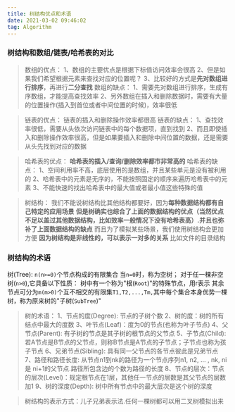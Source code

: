 ```yaml
---
title: 树结构优点和术语
date: 2021-03-02 09:46:02
tag: Algorithm
---
```


### 树结构和数组/链表/哈希表的对比
>数组的优点：
1、数组的主要优点是根据下标值访问效率会很高
2、但是如果我们希望根据元素来查找对应的位置呢？
3、比较好的方式是**先对数组进行排序**，再进行**二分查找**
>数组的缺点：
1、需要先对数组进行排序，生成有序数组，才能提高查找效率
2、另外数组在插入和删除数据时，需要有大量的位置操作(插入到首位或者中间位置的时候)，效率很低

>链表的优点：
链表的插入和删除操作效率都很高
>链表的缺点：
1、查找效率很低，需要从头依次访问链表中的每个数据项，直到找到
2、而且即使插入和删除操作效率很高，但是如果要插入和删除中间位置的数据，还是需要从头先找到对应的数据

>哈希表的优点：
**哈希表的插入/查询/删除效率都市非常高的**
>哈希表的缺点：
1、空间利用率不高，底层使用的是数组，并且某些单元是没有被利用的
2、哈希表中的元素是无序的，不能按照固定的顺序来遍历哈希表中的元素
3、不能快速的找出哈希表中的最大值或者最小值这些特殊的值

>树结构：
我们不能说树结构比其他结构都要好，因为**每种数据结构都有自己特定的应用场景**
**但是树确实也综合了上面的数据结构的优点（当然优点不足以盖过其他数据结构，比如效率一般情况下没有哈希表高）.并且也弥补了上面数据结构的缺点**
而且为了模拟某些场景，我们使用树结构会更加方便
**因为树结构是非线性的，可以表示一对多的关系**
比如文件的目录结构

### 树结构的术语
树(Tree): `n(n>=0)`个节点构成的有限集合
    当`n=0`时，称为空树；
对于任一棵非空树(`n>0`),它具备以下性质：
    树中有一个称为"根(`Root`)"的特殊节点，用r表示
    其余节点可分为`m(m>0)`个互不相交的有限集`T1,T2,...,Tm,`其中每个集合本身优势一棵树，称为原来树的"子树(`SubTree`)"
>树的术语：
1、节点的度(Degree): 节点的子树个数
2、树的度：树的所有结点中最大的度数
3、叶节点(Leaf)：度为0的节点(也称为叶子节点)
4、父节点(Parent): 有子树的节点是其子树的根节点的父节点
5、子节点(Child): 若A节点是B节点的父节点，则称B节点是A节点的子节点；子节点也称为孩子节点
6、兄弟节点(Sibling): 具有同一父节点的各节点彼此是兄弟节点
7、路径和路径长度: 从节点n1到nk的路径为一个节点序列n1, n2, ... , nk, ni 是 ni+1的父节点.路径所包含边的个数为路径的长度
8、节点的层次：节点的层次(Level)：规定根节点在1层，其他任一节点的层数是其父节点的层数加1
9、树的深度(Depth): 树中所有节点中的最大层次是这个树的深度


>树结构的表示方式：儿子兄弟表示法.任何一棵树都可以用二叉树模拟出来


